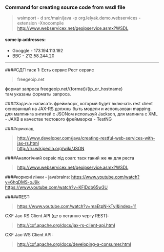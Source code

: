 ### Command for creating source code from wsdl file
> wsimport - d src/main/java -p org.lelyak.demo.webservices -extension -Xnocompile http://www.webservicex.net/geoipservice.asmx?WSDL

#### some ip addresses:
  
  * Googgle   -   173.194.113.192  
  * BBC       -   212.58.244.20
  
-------------- 
  
####СДП таск 1:
Есть сервис Рест сервис 
>freegeoip.net

формат запроса freegeoip.net/{format}/{ip_or_hostname}  
там указаны форматы запроса. 

####Задача: 
написать фреймворк, который будет включать rest client основанный на JAX-RS
должны быть модели и использован mapping.
для маппинга энтитей с JSONом используй Jackson, для мапинга с XML - JAXB
в качестве тестового фреймворка - TestNG

####приклад 
>http://www.developer.com/java/creating-restful-web-services-with-jax-rs.html  
>http://ru.wikipedia.org/wiki/JSON

####Аналогічний сервіс під соап: таск такий же як для реста
>http://www.webservicex.net/geoipservice.asmx?WSDL

####корисні лінки - javabrains:
https://www.youtube.com/watch?v=6hqDMS-oJ9k  
https://www.youtube.com/watch?v=KFlDdb65w3U

#####REST:
>https://www.youtube.com/watch?v=maEtpN-kTyI&index=11

CXF Jax-RS Client API (це в останню чергу REST):
>http://cxf.apache.org/docs/jax-rs-client-api.html

CXF Jax-WS Client API:
>http://cxf.apache.org/docs/developing-a-consumer.html  